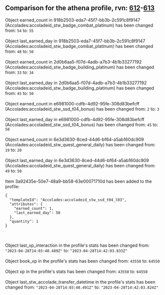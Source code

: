 ## Comparison for the athena profile, rvn: [612](https://github.com/PRO100KatYT/FortniteProfileRevisions/tree/main/profiles/athena/612%20athena.json)-[613](https://github.com/PRO100KatYT/FortniteProfileRevisions/tree/main/profiles/athena/613%20athena.json)

Object earned_count in 918b2503-eda7-45f7-bb3b-2c591c8f9147 (Accolades:accoladeid_stw_badge_combat_platinum) has been changed from: `54` to: `55`
<br><br>
Object last_earned_day in 918b2503-eda7-45f7-bb3b-2c591c8f9147 (Accolades:accoladeid_stw_badge_combat_platinum) has been changed from: `48` to: `50`
<br><br>
Object earned_count in 2d0b6aa5-f07d-4adb-a7b3-4b1b33277192 (Accolades:accoladeid_stw_badge_building_platinum) has been changed from: `33` to: `34`
<br><br>
Object last_earned_day in 2d0b6aa5-f07d-4adb-a7b3-4b1b33277192 (Accolades:accoladeid_stw_badge_building_platinum) has been changed from: `45` to: `50`
<br><br>
Object earned_count in e6981000-cdfb-4d92-95fe-308d83befcff (Accolades:accoladeid_stw_ssd_t04_bonus) has been changed from: `2` to: `3`
<br><br>
Object last_earned_day in e6981000-cdfb-4d92-95fe-308d83befcff (Accolades:accoladeid_stw_ssd_t04_bonus) has been changed from: `45` to: `50`
<br><br>
Object earned_count in 6e3d3630-8ced-44d6-bf64-a5ab160dc909 (Accolades:accoladeid_stw_quest_general_daily) has been changed from: `19` to: `20`
<br><br>
Object last_earned_day in 6e3d3630-8ced-44d6-bf64-a5ab160dc909 (Accolades:accoladeid_stw_quest_general_daily) has been changed from: `49` to: `50`
<br><br>
Item 3a92435e-50e7-48a9-bb58-63e00071710d has been added to the profile:

```
{
  "templateId": "Accolades:accoladeid_stw_ssd_t04_l03",
  "attributes": {
    "earned_count": 1,
    "last_earned_day": 50
  },
  "quantity": 1
}
```

<br><br>
Object last_xp_interaction in the profile's stats has been changed from: `"2023-04-28T14:03:40.489Z"` to: `"2023-04-28T14:42:03.833Z"`
<br><br>
Object book_xp in the profile's stats has been changed from: `43550` to: `64550`
<br><br>
Object xp in the profile's stats has been changed from: `43550` to: `64550`
<br><br>
Object last_stw_accolade_transfer_datetime in the profile's stats has been changed from: `"2023-04-28T14:03:40.491Z"` to: `"2023-04-28T14:42:03.824Z"`
<br><br>
